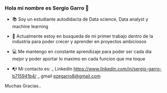 ### Hola mi nombre es Sergio Garro 👋

- 📚 Soy un estudiante autodidacta de Data science, Data analyst y machine learning

- 👔 Actualmente estoy en busqueda de mi primer trabajo dentro de la industria para poder crecer y aprender en proyectos ambiciosos

- 💻 Me mantengo en constante aprendizaje para poder ser cada dia mejor y poder aportar lo maximo en cada funcion que me toque

- 📭 Mi contacto es: 
                      _ Linkedin https://www.linkedin.com/in/sergio-garro-b715941b4/
                      _ gmail ezegarro8@gmail.com
                      
 Muchas Gracias..

